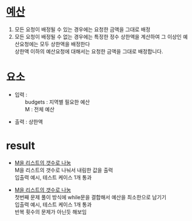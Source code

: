# [예산](https://school.programmers.co.kr/learn/courses/10302/lessons/62949)

1. 모든 요청이 배정될 수 있는 경우에는 요청한 금액을 그대로 배정
2. 모든 요청이 배정될 수 없는 경우에는 특정한 정수 상한액을 계산하여 그 이상인 예산요청에는 모두 상한액을 배정한다
<br/>상한액 이하의 예산요청에 대해서는 요청한 금액을 그대로 배정합니다.

# 요소
- 입력 : 
<br/>　　budgets : 지역별 필요한 예산 
<br/>　　M : 전체 예산

- 출력 : 상한액

# result
- [M을 리스트의 갯수로 나눔](/app/src/main/java/budget/fstSolution.java)
<br/> M을 리스트의 갯수로 나눠서 내림한 값을 출력
<br/> 입출력 예시, 테스트 케이스 1개 통과

- [M을 리스트의 갯수로 나눔](/app/src/main/java/budget/sndSolution.java)
<br/> 첫번째 문제 풀이 방식에 while문을 결합해서 예산을 최소한으로 남기기
<br/> 입출력 예시, 테스트 케이스 1개 통과
<br/> 반복 횟수의 문제가 아닌듯 해보임
